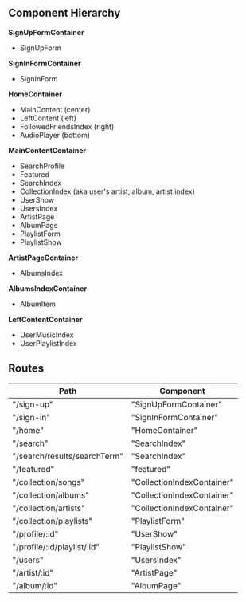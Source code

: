 ## Component Hierarchy

**SignUpFormContainer**
- SignUpForm

**SignInFormContainer**
- SignInForm

**HomeContainer**
- MainContent (center)
- LeftContent (left)
- FollowedFriendsIndex (right)
- AudioPlayer (bottom)

**MainContentContainer**
- SearchProfile
- Featured
- SearchIndex
- CollectionIndex (aka user's artist, album, artist index)
- UserShow
- UsersIndex
- ArtistPage
- AlbumPage
- PlaylistForm
- PlaylistShow

**ArtistPageContainer**
- AlbumsIndex

**AlbumsIndexContainer**
- AlbumItem

**LeftContentContainer**
- UserMusicIndex
- UserPlaylistIndex


## Routes

|Path   | Component   |
|-------|-------------|
| "/sign-up" | "SignUpFormContainer" |
| "/sign-in" | "SignInFormContainer" |
| "/home" | "HomeContainer" |
| "/search" | "SearchIndex" |
| "/search/results/searchTerm" | "SearchIndex" |
| "/featured" | "featured" |
| "/collection/songs" | "CollectionIndexContainer" |
| "/collection/albums" | "CollectionIndexContainer" |
| "/collection/artists" | "CollectionIndexContainer" |
| "/collection/playlists" | "PlaylistForm" |
| "/profile/:id" | "UserShow" |
| "/profile/:id/playlist/:id" | "PlaylistShow" |
| "/users" | "UsersIndex" |
| "/artist/:id" | "ArtistPage" |
| "/album/:id" | "AlbumPage" |
